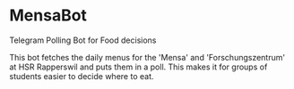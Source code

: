 # MensaBot
Telegram Polling Bot for Food decisions

This bot fetches the daily menus for the 'Mensa' and 'Forschungszentrum' at 
HSR Rapperswil and puts them in a poll. This makes it for groups of students
easier to decide where to eat. 
